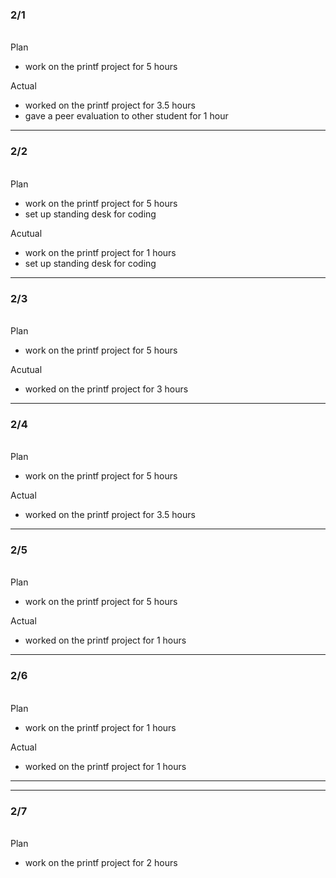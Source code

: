 <h3>2/1</h3><br>
Plan

- work on the printf project for 5 hours

Actual

- worked on the printf project for 3.5 hours
- gave a peer evaluation to other student for 1 hour

---

<h3>2/2</h3><br>
Plan

- work on the printf project for 5 hours
- set up standing desk for coding

Acutual

- work on the printf project for 1 hours
- set up standing desk for coding

---

<h3>2/3</h3><br>
Plan

- work on the printf project for 5 hours

Acutual

- worked on the printf project for 3 hours

---

<h3>2/4</h3><br>
Plan

- work on the printf project for 5 hours

Actual

- worked on the printf project for 3.5 hours

---

<h3>2/5</h3><br>
Plan

- work on the printf project for 5 hours

Actual

- worked on the printf project for 1 hours

---

<h3>2/6</h3><br>
Plan

- work on the printf project for 1 hours

Actual

- worked on the printf project for 1 hours


---
---

<h3>2/7</h3><br>
Plan

- work on the printf project for 2 hours
